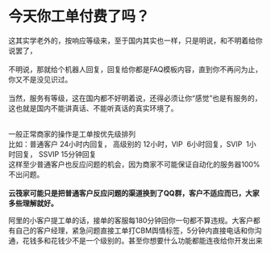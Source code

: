 # 今天你工单付费了吗？


这其实学老外的，按响应等级来，至于国内其实也一样，只是明说，和不明着给你说罢了，<br />
<br />
不明说，那就给个机器人回复，回复给你都是FAQ模板内容，直到你不再问为止，你又不是没见识过。<br />
<br />
当然，服务有等级，这在国内都不好明着说，还得必须让你“感觉”也是有服务的，这也就是国内不能讲真话、不能听真话的真实环境了。<br />
<br />


一般正常商家的操作是工单按优先级排列<br />
比如：普通客户 24小时内回复， 高级别的 12小时，VIP&nbsp;&nbsp;6小时回复，SVIP&nbsp;&nbsp;1小时回复， SSVIP 15分钟回复<br />
这样至少普通客户也反应问题的机会，因为商家不可能保证自动化的服务器100%不出问题。<br />
<br />
<strong>云筏家可能只是把普通客户反应问题的渠道换到了QQ群，客户不适应而已，大家多些理解就好。</strong>

阿里的小客户提工单的话，接单的客服每180分钟回你一句都不算违规。大客户都有自己的客户经理，紧急问题直接工单打CBM舆情标签，5分钟内直接电话和你沟通，花钱多和花钱少不是一个级别的。甚至你想要什么功能都能连夜给你开发出来
